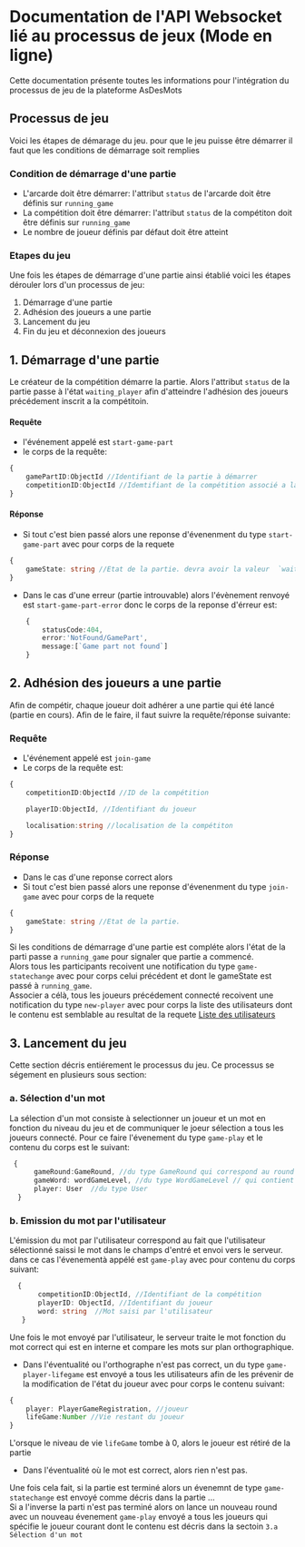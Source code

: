 # Documentation de l'API Websocket lié au processus de jeux (Mode en ligne)

<p>Cette documentation présente toutes les informations pour l'intégration du processus de jeu de la plateforme AsDesMots</p>
<p>

## Processus de jeu
Voici les étapes de démarage du jeu. pour que le jeu puisse être démarrer il faut que les conditions de démarrage soit remplies

### Condition de démarrage d'une partie
- L'arcarde doit être démarrer:  l'attribut `status` de l'arcarde doit être définis sur `running_game`
- La compétition doit être démarrer: l'attribut `status` de la compétiton doit être définis sur `running_game`
- Le nombre de joueur définis par défaut doit être atteint
  
### Etapes du jeu
Une fois les étapes de démarrage d'une partie ainsi établié voici les étapes dérouler lors d'un processus de jeu:
1. Démarrage d'une partie
2. Adhésion des joueurs a une partie 
3. Lancement du jeu
4. Fin du jeu et déconnexion des joueurs
 

## 1. Démarrage d'une partie   
Le créateur de la compétition démarre la partie. Alors l'attribut `status` de la partie passe à l'état `waiting_player` afin d'atteindre l'adhésion des joueurs précédement inscrit a la compétitoin.

#### Requête
- l'événement appelé est `start-game-part`
- le corps de la requête: 
```Typescript
{
    gamePartID:ObjectId //Identifiant de la partie à démarrer
    competitionID:ObjectId //Idemtifiant de la compétition associé a la partie
}
```

#### Réponse
- Si tout c'est bien passé alors une reponse d'évenenment du type `start-game-part` avec pour corps de la requete 
```Typescript
{
    gameState: string //Etat de la partie. devra avoir la valeur  `waiting_player`
}
```
- Dans le cas d'une erreur (partie introuvable) alors l'évènement renvoyé est `start-game-part-error` donc le corps de la reponse d'érreur est:
```TypeScript
    {
        statusCode:404,
        error:'NotFound/GamePart',
        message:[`Game part not found`]
    }
```

## 2. Adhésion des joueurs a une partie
Afin de compétir, chaque joueur doit adhérer a une partie qui été lancé (partie en cours). Afin de le faire, il faut suivre la requête/réponse suivante:

### Requête
- L'événement appelé est `join-game`
- Le corps de la requête est: 
```TypeScript
{
    competitionID:ObjectId //ID de la compétition

    playerID:ObjectId, //Identifiant du joueur

    localisation:string //localisation de la compétiton
}
```

### Réponse
- Dans le cas d'une reponse correct alors 
- Si tout c'est bien passé alors une reponse d'évenenment du type `join-game` avec pour corps de la requete 
```Typescript
{
    gameState: string //Etat de la partie. 
}
```
Si les conditions de démarrage d'une partie est compléte alors l'état de la parti passe a `running_game` pour signaler que partie a commencé. <br/> 
Alors tous les participants recoivent une notification du type `game-statechange` avec pour corps celui précédent et dont le gameState est passé à `running_game`. <br/>
Associer a célà, tous les joueurs précédement connecté recoivent une notification du type `new-player` avec pour corps la liste des utilisateurs dont le contenu est semblable au resultat de la requete  [Liste des utilisateurs](https://asdesmots-apidoc.yaba-in.com/#api-Authorization-get_list_of_users_by_roleId)

## 3. Lancement du jeu
Cette section décris entiérement le processus du jeu. Ce processus se ségement en plusieurs sous section:

### a. Sélection d'un mot
La sélection d'un mot consiste à selectionner un joueur et un mot en fonction du niveau du jeu et de communiquer le joeur sélection a tous les joueurs connecté. Pour ce faire l'évenement du type `game-play` et le contenu du corps est le suivant: 
  ```Typescript
   {
        gameRound:GameRound, //du type GameRound qui correspond au round courrant
        gameWord: wordGameLevel, //du type WordGameLevel // qui contient le mot sélectionné
        player: User  //du type User
    }
  ```

### b. Emission du mot par l'utilisateur
L'émission du mot par l'utilisateur correspond au fait que l'utilisateur sélectionné saissi le mot dans le champs d'entré et envoi vers le serveur. dans ce cas l'évenementà appélé est `game-play` avec pour contenu du corps suivant:
 ```Typescript
   {
        competitionID:ObjectId, //Identifiant de la compétition
        playerID: ObjectId, //Identifiant du joueur
        word: string  //Mot saisi par l'utilisateur
    }
  ```
Une fois le mot envoyé par l'utilisateur, le serveur traite le mot fonction du mot correct qui est en interne et compare les mots sur plan orthographique.
- Dans l'éventualité ou l'orthographe n'est pas  correct, un du type `game-player-lifegame` est envoyé a tous les utilisateurs afin de les prévenir de la modification de l'état du joueur avec pour corps le contenu suivant: 
```Typescript
{
    player: PlayerGameRegistration, //joueur
    lifeGame:Number //Vie restant du joueur
}
```
 L'orsque le niveau de vie `lifeGame` tombe à 0, alors le joueur est rétiré de la partie
- Dans l'éventualité où le mot est correct, alors rien n'est pas.

Une fois cela fait, si la partie est terminé alors un évenemnt de type `game-statechange` est envoyé comme décris dans la partie ...     
 Si a l'inverse la parti n'est pas terminé alors on lance un nouveau round avec un nouveau évenement `game-play` envoyé a tous les joueurs qui spécifie le joueur courant dont le contenu est décris dans la sectoin `3.a Sélection d'un mot` 

 </p>